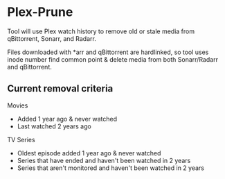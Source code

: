 # Plex-Prune

Tool will use Plex watch history to remove old or stale media from qBittorrent, Sonarr, and Radarr. 

Files downloaded with *arr and qBittorrent are hardlinked, so tool uses inode number find common point & delete media from both Sonarr/Radarr and qBittorrent.

## Current removal criteria

Movies
- Added 1 year ago & never watched
- Last watched 2 years ago

TV Series
- Oldest episode added 1 year ago & never watched
- Series that have ended and haven't been watched in 2 years
- Series that aren't monitored and haven't been watched in 2 years